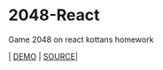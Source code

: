 # 2048-React
Game 2048 on react kottans homework


| [DEMO](https://vitaminvp.github.io/2048-React/) | [SOURCE](https://github.com/Vitaminvp/2048-React)| 